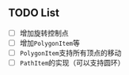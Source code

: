 ## TODO List

- [ ] 增加旋转控制点
- [ ] 增加`PolygonItem`等
- [ ] `PolygonItem`支持所有顶点的移动
- [ ] `PathItem`的实现（可以支持圆环）